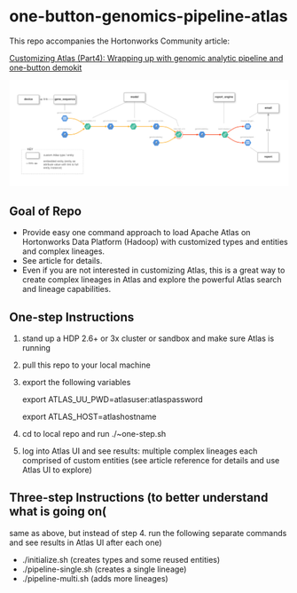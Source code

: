 # one-button-genomics-pipeline-atlas

This repo accompanies the Hortonworks Community article: 

[Customizing Atlas (Part4): Wrapping up with genomic analytic pipeline and one-button demokit](https://community.hortonworks.com/articles/236889/customizing-atlas-part4-summarizing-with-genomic-a.html)

![](HCC4-lineage-annotated.png)

## Goal of Repo
* Provide easy one command approach to load Apache Atlas on Hortonworks Data Platform (Hadoop) with customized types and entities and complex lineages.
* See article for details.  
* Even if you are not interested in customizing Atlas, this is a great way to create complex lineages in Atlas and explore the powerful Atlas search and lineage capabilities.

## One-step Instructions
1. stand up a HDP 2.6+ or 3x cluster or sandbox and make sure Atlas is running
1. pull this repo to your local machine
1. export the following variables

   export ATLAS_UU_PWD=atlasuser:atlaspassword  
   
   export ATLAS_HOST=atlashostname  
1. cd to local repo and run ./~one-step.sh
1. log into Atlas UI and see results: multiple complex lineages each comprised of custom entities (see article reference for details and use Atlas UI to explore)
  
## Three-step Instructions (to better understand what is going on(
same as above, but instead of step 4. run the following separate commands and see results in Atlas UI after each one)
* ./initialize.sh (creates types and some reused entities)
* ./pipeline-single.sh (creates a single lineage)
* ./pipeline-multi.sh (adds more lineages)



